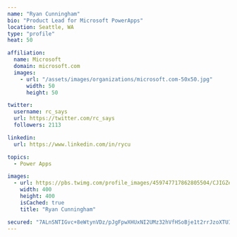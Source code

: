 ```yaml
---
name: "Ryan Cunningham"
bio: "Product Lead for Microsoft PowerApps"
location: Seattle, WA
type: "profile"
heat: 50

affiliation:
  name: Microsoft
  domain: microsoft.com
  images:
    - url: "/assets/images/organizations/microsoft.com-50x50.jpg"
      width: 50
      height: 50

twitter:
  username: rc_says
  url: https://twitter.com/rc_says
  followers: 2113

linkedin:
  url: https://www.linkedin.com/in/rycu

topics:
  - Power Apps

images:
  - url: https://pbs.twimg.com/profile_images/459747717862805504/CJIGZejd_400x400.png
    width: 400
    height: 400
    isCached: true
    title: "Ryan Cunningham"

secured: "7ALnSNTIGvc+8eWtynVDz/pJgFpwXHUxNI2UMz32hVfHSoBje1t2rrJzoXTUIGOnsJdgNzbp7ydQtw6sz57F8KZuZSAPMpDpK0RuamgCncyYjVZWvTwIY79H5K/GmPBw9vyH63r+UNZ7uoyMi6VmMwWXM0tjWWqubkj1xlV+3rvz27IwrVzsBLH1UH7GuK2ppxZQbpbJztjLrvL8TeFWm6es8iPJoYC26Vak0KT1ezXgodK7bqAzCL9IVwqTfF8JdKfyOARXQFBNKiAO8fuKfPZyI/2LEnnsqzNgQXwSOoO1tXopnTHTjQrgAvqIQo+cypvXkS0t1koe614/gCtYqWFNX7xhodONatyZdZsVAc/w2wNYLJ+Hj15gX/KK6htG0zw7iM3kLnTJ3FAl3F96Gglspo25Vow9tW0MTsygNGw=;zK9DZwURqsyZtsF4iuTixw=="
---
```


